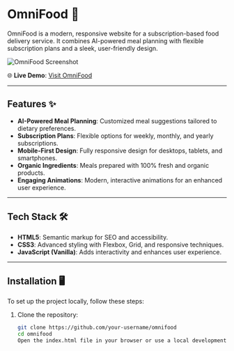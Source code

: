 # OmniFood 🍴  

OmniFood is a modern, responsive website for a subscription-based food delivery service. It combines AI-powered meal planning with flexible subscription plans and a sleek, user-friendly design.  

![OmniFood Screenshot](https://omnifood-seven-liard.vercel.app/)  

🌐 **Live Demo**: [Visit OmniFood](https://omnifood-seven-liard.vercel.app/)  

---

## Features ✨  
- **AI-Powered Meal Planning**: Customized meal suggestions tailored to dietary preferences.  
- **Subscription Plans**: Flexible options for weekly, monthly, and yearly subscriptions.  
- **Mobile-First Design**: Fully responsive design for desktops, tablets, and smartphones.  
- **Organic Ingredients**: Meals prepared with 100% fresh and organic products.  
- **Engaging Animations**: Modern, interactive animations for an enhanced user experience.  

---

## Tech Stack 🛠️  
- **HTML5**: Semantic markup for SEO and accessibility.  
- **CSS3**: Advanced styling with Flexbox, Grid, and responsive techniques.  
- **JavaScript (Vanilla)**: Adds interactivity and enhances user experience.  

---

## Installation 🖥️  

To set up the project locally, follow these steps:  

1. Clone the repository:  
   ```bash  
   git clone https://github.com/your-username/omnifood
   cd omnifood
   Open the index.html file in your browser or use a local development server.
